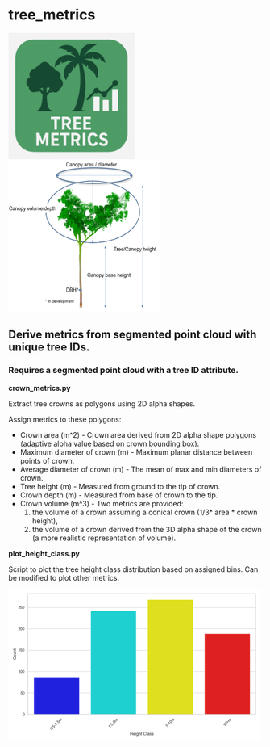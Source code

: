 # tree_metrics
<img src = "https://github.com/timwh/tree_metrics/blob/main/img/ChatGPT_Image_Sep_19_2025_01_51_06_PM.png" width = '250'> <img src="https://github.com/timwh/tree_metrics/blob/main/img/Screenshot_2025-05-23_145317.png" width="300" height="300" />
## Derive metrics from segmented point cloud with unique tree IDs.
### Requires a segmented point cloud with a tree ID attribute.

<b>crown_metrics.py</b>

Extract tree crowns as polygons using 2D alpha shapes.

Assign metrics to these polygons:
  - Crown area (m^2) - Crown area derived from 2D alpha shape polygons (adaptive alpha value based on crown bounding box).
  - Maximum diameter of crown (m) - Maximum planar distance between points of crown.
  - Average diameter of crown (m) - The mean of max and min diameters of crown.
  - Tree height (m) - Measured from ground to the tip of crown.
  - Crown depth (m) - Measured from base of crown to the tip.
  - Crown volume (m^3) - Two metrics are provided:
     1.  the volume of a crown assuming a conical crown (1/3* area * crown height),
     1.  the volume of a crown derived from the 3D alpha shape of the crown (a more realistic representation of volume).


<b>plot_height_class.py</b>

Script to plot the tree height class distribution based on assigned bins. Can be modified to plot other metrics.

<img src="https://github.com/timwh/tree_metrics/blob/main/img/Figure_1.png" width="500" height="300" />


